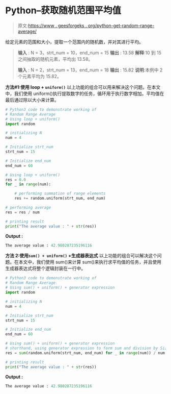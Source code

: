 # Python–获取随机范围平均值

> 原文:[https://www . geesforgeks . org/python-get-random-range-average/](https://www.geeksforgeeks.org/python-get-random-range-average/)

给定元素的范围和大小，提取一个范围内的随机数，并对其进行平均。

> **输入** : N = 3，strt_num = 10，end_num = 15
> **输出** : 13.58
> **解释**:10 到 15 之间抽取的随机元素，平均出 13.58。
> 
> **输入** : N = 2，strt_num = 13，end_num = 18
> **输出** : 15.82
> **说明**:本例中 2 个元素平均为 15.82。

**方法#1:使用 loop + `uniform()`**
以上功能的组合可以用来解决这个问题。在本文中，我们使用 uniform()执行提取数字的任务，循环用于执行数字相加。平均值在最后通过除以大小来计算。

```py
# Python3 code to demonstrate working of 
# Random Range Average
# Using loop + uniform()
import random

# initializing N
num = 4

# Initialize strt_num
strt_num = 15

# Initialize end_num
end_num = 60

# Using loop + uniform()
res = 0.0
for _ in range(num):     

    # performing summation of range elements
    res += random.uniform(strt_num, end_num)

# performing average
res = res / num

# printing result 
print("The average value : " + str(res)) 
```

**Output :**

```py
The average value : 42.980287235196116

```

**方法 2:使用`sum() + uniform()` +生成器表达式**
以上功能的组合可以解决这个问题。在本文中，我们使用 sum()来计算 sum()来执行求平均值的任务，并且使用生成器表达式将整个逻辑封装在一行中。

```py
# Python3 code to demonstrate working of 
# Random Range Average
# Using sum() + uniform() + generator expression
import random

# initializing N
num = 4

# Initialize strt_num
strt_num = 15

# Initialize end_num
end_num = 60

# Using sum() + uniform() + generator expression
# shorthand, using generator expression to form sum and division by Size
res = sum(random.uniform(strt_num, end_num) for _ in range(num)) / num

# printing result 
print("The average value : " + str(res))
```

**Output :**

```py
The average value : 42.980287235196116

```